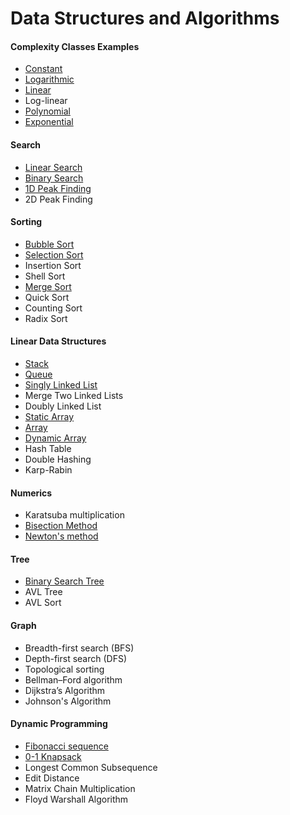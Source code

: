 # Data Structures and Algorithms

#### Complexity Classes Examples

- [Constant](https://github.com/shazzad-hasan/Algorithms/blob/main/complexity_classes/constant.py)
- [Logarithmic](https://github.com/shazzad-hasan/Algorithms/blob/main/complexity_classes/logarithmic.py)
- [Linear](https://github.com/shazzad-hasan/Algorithms/blob/main/complexity_classes/linear.py)
- Log-linear
- [Polynomial](https://github.com/shazzad-hasan/Algorithms/blob/main/complexity_classes/quadratic.py)
- [Exponential](https://github.com/shazzad-hasan/Algorithms/blob/main/complexity_classes/exponential.py)

#### Search

- [Linear Search](https://github.com/shazzad-hasan/Algorithms/blob/main/sorting_and_searching/Linear_Search.py)
- [Binary Search](https://github.com/shazzad-hasan/Algorithms/blob/main/sorting_and_searching/Binary_Search.py)
- [1D Peak Finding](https://github.com/shazzad-hasan/Algorithms/blob/main/sorting_and_searching/Peak_Element.py)
- 2D Peak Finding

#### Sorting

- [Bubble Sort](https://github.com/shazzad-hasan/Algorithms/blob/main/sorting_and_searching/Bubble_Sort.py)
- [Selection Sort](https://github.com/shazzad-hasan/Algorithms/blob/main/sorting_and_searching/Selection_Sort.py)
- Insertion Sort
- Shell Sort
- [Merge Sort](https://github.com/shazzad-hasan/Algorithms/blob/main/sorting_and_searching/Merge_Sort.py)
- Quick Sort
- Counting Sort
- Radix Sort

#### Linear Data Structures

- [Stack](https://github.com/shazzad-hasan/Algorithms/blob/main/linear_data_stractures/stack.py)
- [Queue](https://github.com/shazzad-hasan/Algorithms/blob/main/linear_data_stractures/queue.py)
- [Singly Linked List](https://github.com/shazzad-hasan/Algorithms/blob/main/linear_data_stractures/singly_linked_list.py)
- Merge Two Linked Lists
- Doubly Linked List
- [Static Array](https://github.com/shazzad-hasan/Algorithms/blob/main/linear_data_stractures/static_array.py)
- [Array](https://github.com/shazzad-hasan/Algorithms/blob/main/linear_data_stractures/array.py)
- [Dynamic Array](https://github.com/shazzad-hasan/Algorithms/blob/main/linear_data_stractures/dynamic_array.py)
- Hash Table
- Double Hashing
- Karp-Rabin

#### Numerics

- Karatsuba multiplication  
- [Bisection Method](https://github.com/shazzad-hasan/Algorithms/blob/main/numerics/bisection.py)
- [Newton's method](https://github.com/shazzad-hasan/Algorithms/blob/main/numerics/newton.py)

#### Tree

- [Binary Search Tree](https://github.com/shazzad-hasan/Algorithms/blob/main/tree/binary_search_tree.py)
- AVL Tree
- AVL Sort

#### Graph

- Breadth-first search (BFS)
- Depth-first search (DFS)
- Topological sorting
- Bellman–Ford algorithm
- Dijkstra’s Algorithm
- Johnson's Algorithm

#### Dynamic Programming

- [Fibonacci sequence](https://github.com/shazzad-hasan/Algorithms/blob/main/dynamic_programming/fibonacci.py)
- [0-1 Knapsack](https://github.com/shazzad-hasan/Algorithms/blob/main/dynamic_programming/knapsack.py)
- Longest Common Subsequence
- Edit Distance
- Matrix Chain Multiplication
- Floyd Warshall Algorithm

